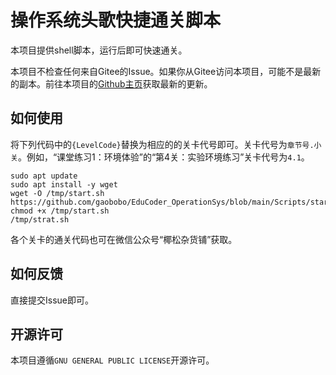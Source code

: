# 操作系统头歌快捷通关脚本

本项目提供shell脚本，运行后即可快速通关。

本项目不检查任何来自Gitee的Issue。如果你从Gitee访问本项目，可能不是最新的副本。前往本项目的[Github主页](githun.com/gaobobo/EduCoder_OperationSys)获取最新的更新。

## 如何使用

将下列代码中的`{LevelCode}`替换为相应的的关卡代号即可。关卡代号为`章节号.小关`。例如，“课堂练习1：环境体验”的“第4关：实验环境练习”关卡代号为`4.1`。

```shell
sudo apt update
sudo apt install -y wget
wget -O /tmp/start.sh https://github.com/gaobobo/EduCoder_OperationSys/blob/main/Scripts/start.sh
chmod +x /tmp/start.sh
/tmp/strat.sh
```

各个关卡的通关代码也可在微信公众号“椰松杂货铺”获取。

## 如何反馈

直接提交Issue即可。

## 开源许可

本项目遵循`GNU GENERAL PUBLIC LICENSE`开源许可。